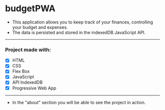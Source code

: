 # **budgetPWA**
- This application allows you to keep track of your finances, controlling your budget and expenses.
- The data is persisted and stored in the indexedDB JavaScript API.

------------
### **Project made with:**

- [x] HTML
- [x] CSS
- [x] Flex Box
- [x] JavaScript
- [x] API IndexedDB
- [x] Progressive Web App

------------
- In the "about" section you will be able to see the project in action.